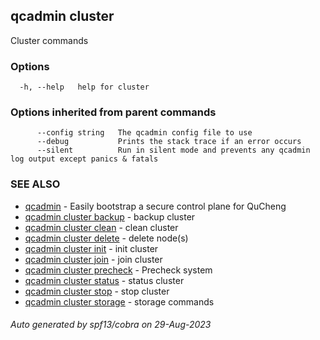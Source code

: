 ## qcadmin cluster

Cluster commands

### Options

```
  -h, --help   help for cluster
```

### Options inherited from parent commands

```
      --config string   The qcadmin config file to use
      --debug           Prints the stack trace if an error occurs
      --silent          Run in silent mode and prevents any qcadmin log output except panics & fatals
```

### SEE ALSO

* [qcadmin](qcadmin.md)	 - Easily bootstrap a secure control plane for QuCheng
* [qcadmin cluster backup](qcadmin_cluster_backup.md)	 - backup cluster
* [qcadmin cluster clean](qcadmin_cluster_clean.md)	 - clean cluster
* [qcadmin cluster delete](qcadmin_cluster_delete.md)	 - delete node(s)
* [qcadmin cluster init](qcadmin_cluster_init.md)	 - init cluster
* [qcadmin cluster join](qcadmin_cluster_join.md)	 - join cluster
* [qcadmin cluster precheck](qcadmin_cluster_precheck.md)	 - Precheck system
* [qcadmin cluster status](qcadmin_cluster_status.md)	 - status cluster
* [qcadmin cluster stop](qcadmin_cluster_stop.md)	 - stop cluster
* [qcadmin cluster storage](qcadmin_cluster_storage.md)	 - storage commands

###### Auto generated by spf13/cobra on 29-Aug-2023
